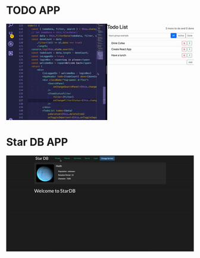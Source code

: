 # TODO APP

![](https://github.com/Zulbukharov/demos-react/blob/master/media/ezgif-4-aa515b52a6ca.gif)

# Star DB APP

![](https://github.com/Zulbukharov/demos-react/blob/master/media/stardb.gif)
